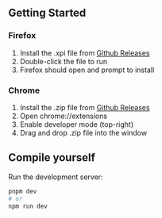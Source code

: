 
## Getting Started
### Firefox
1. Install the .xpi file from [Github Releases](https://github.com/ng-qi-an/Fox-Extension/releases)
2. Double-click the file to run
3. Firefox should open and prompt to install

### Chrome
1. Install the .zip file from [Github Releases](https://github.com/ng-qi-an/Fox-Extension/releases)
2. Open chrome://extensions
3. Enable developer mode (top-right)
4. Drag and drop .zip file into the window

## Compile yourself
Run the development server:

```bash
pnpm dev
# or
npm run dev
```
